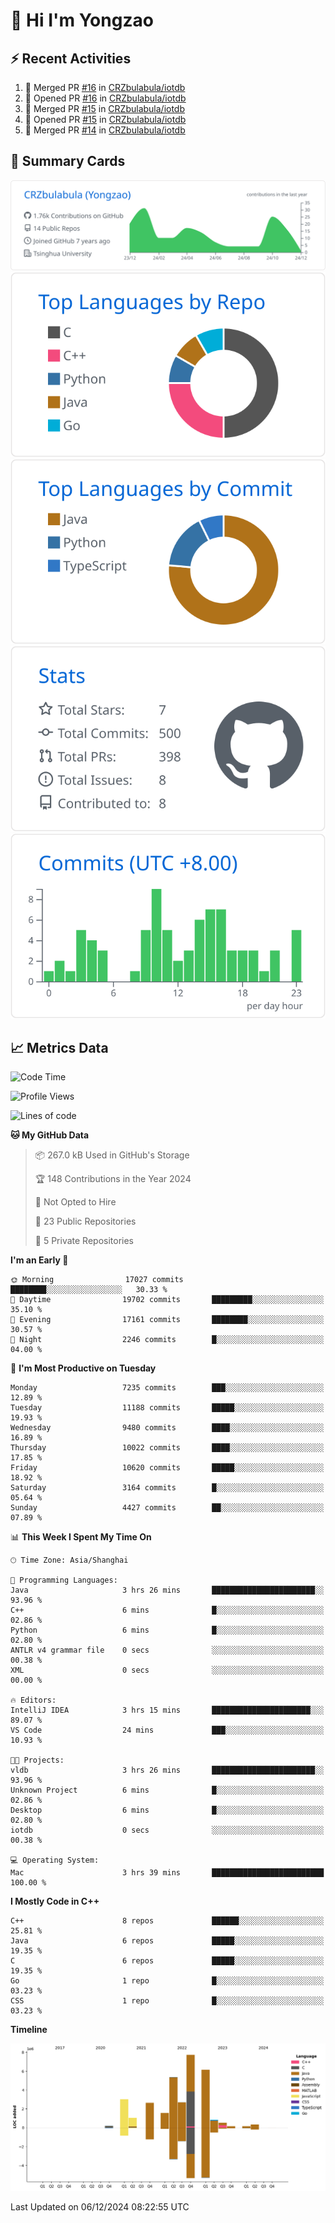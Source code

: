 # 👋 Hi I'm Yongzao

## ⚡ Recent Activities
<!--START_SECTION:activity-->
1. 🎉 Merged PR [#16](https://github.com/CRZbulabula/iotdb/pull/16) in [CRZbulabula/iotdb](https://github.com/CRZbulabula/iotdb)
2. 💪 Opened PR [#16](https://github.com/CRZbulabula/iotdb/pull/16) in [CRZbulabula/iotdb](https://github.com/CRZbulabula/iotdb)
3. 🎉 Merged PR [#15](https://github.com/CRZbulabula/iotdb/pull/15) in [CRZbulabula/iotdb](https://github.com/CRZbulabula/iotdb)
4. 💪 Opened PR [#15](https://github.com/CRZbulabula/iotdb/pull/15) in [CRZbulabula/iotdb](https://github.com/CRZbulabula/iotdb)
5. 🎉 Merged PR [#14](https://github.com/CRZbulabula/iotdb/pull/14) in [CRZbulabula/iotdb](https://github.com/CRZbulabula/iotdb)
<!--END_SECTION:activity-->

## 🎑 Summary Cards

[![](https://raw.githubusercontent.com/CRZbulabula/CRZbulabula/main/profile-summary-card-output/github/0-profile-details.svg)](https://github.com/vn7n24fzkq/github-profile-summary-cards)
[![](https://raw.githubusercontent.com/CRZbulabula/CRZbulabula/main/profile-summary-card-output/github/1-repos-per-language.svg)](https://github.com/vn7n24fzkq/github-profile-summary-cards) [![](https://raw.githubusercontent.com/CRZbulabula/CRZbulabula/main/profile-summary-card-output/github/2-most-commit-language.svg)](https://github.com/vn7n24fzkq/github-profile-summary-cards)
[![](https://raw.githubusercontent.com/CRZbulabula/CRZbulabula/main/profile-summary-card-output/github/3-stats.svg)](https://github.com/vn7n24fzkq/github-profile-summary-cards) [![](https://raw.githubusercontent.com/CRZbulabula/CRZbulabula/main/profile-summary-card-output/github/4-productive-time.svg)](https://github.com/vn7n24fzkq/github-profile-summary-cards)

## 📈 Metrics Data

<!--START_SECTION:waka-->
![Code Time](http://img.shields.io/badge/Code%20Time-731%20hrs%2023%20mins-blue)

![Profile Views](http://img.shields.io/badge/Profile%20Views-0-blue)

![Lines of code](https://img.shields.io/badge/From%20Hello%20World%20I%27ve%20Written-32.3%20million%20lines%20of%20code-blue)

**🐱 My GitHub Data** 

> 📦 267.0 kB Used in GitHub's Storage 
 > 
> 🏆 148 Contributions in the Year 2024
 > 
> 🚫 Not Opted to Hire
 > 
> 📜 23 Public Repositories 
 > 
> 🔑 5 Private Repositories 
 > 
**I'm an Early 🐤** 

```text
🌞 Morning                17027 commits       ████████░░░░░░░░░░░░░░░░░   30.33 % 
🌆 Daytime                19702 commits       █████████░░░░░░░░░░░░░░░░   35.10 % 
🌃 Evening                17161 commits       ████████░░░░░░░░░░░░░░░░░   30.57 % 
🌙 Night                  2246 commits        █░░░░░░░░░░░░░░░░░░░░░░░░   04.00 % 
```
📅 **I'm Most Productive on Tuesday** 

```text
Monday                   7235 commits        ███░░░░░░░░░░░░░░░░░░░░░░   12.89 % 
Tuesday                  11188 commits       █████░░░░░░░░░░░░░░░░░░░░   19.93 % 
Wednesday                9480 commits        ████░░░░░░░░░░░░░░░░░░░░░   16.89 % 
Thursday                 10022 commits       ████░░░░░░░░░░░░░░░░░░░░░   17.85 % 
Friday                   10620 commits       █████░░░░░░░░░░░░░░░░░░░░   18.92 % 
Saturday                 3164 commits        █░░░░░░░░░░░░░░░░░░░░░░░░   05.64 % 
Sunday                   4427 commits        ██░░░░░░░░░░░░░░░░░░░░░░░   07.89 % 
```


📊 **This Week I Spent My Time On** 

```text
🕑︎ Time Zone: Asia/Shanghai

💬 Programming Languages: 
Java                     3 hrs 26 mins       ███████████████████████░░   93.96 % 
C++                      6 mins              █░░░░░░░░░░░░░░░░░░░░░░░░   02.86 % 
Python                   6 mins              █░░░░░░░░░░░░░░░░░░░░░░░░   02.80 % 
ANTLR v4 grammar file    0 secs              ░░░░░░░░░░░░░░░░░░░░░░░░░   00.38 % 
XML                      0 secs              ░░░░░░░░░░░░░░░░░░░░░░░░░   00.00 % 

🔥 Editors: 
IntelliJ IDEA            3 hrs 15 mins       ██████████████████████░░░   89.07 % 
VS Code                  24 mins             ███░░░░░░░░░░░░░░░░░░░░░░   10.93 % 

🐱‍💻 Projects: 
vldb                     3 hrs 26 mins       ███████████████████████░░   93.96 % 
Unknown Project          6 mins              █░░░░░░░░░░░░░░░░░░░░░░░░   02.86 % 
Desktop                  6 mins              █░░░░░░░░░░░░░░░░░░░░░░░░   02.80 % 
iotdb                    0 secs              ░░░░░░░░░░░░░░░░░░░░░░░░░   00.38 % 

💻 Operating System: 
Mac                      3 hrs 39 mins       █████████████████████████   100.00 % 
```

**I Mostly Code in C++** 

```text
C++                      8 repos             ██████░░░░░░░░░░░░░░░░░░░   25.81 % 
Java                     6 repos             █████░░░░░░░░░░░░░░░░░░░░   19.35 % 
C                        6 repos             █████░░░░░░░░░░░░░░░░░░░░   19.35 % 
Go                       1 repo              █░░░░░░░░░░░░░░░░░░░░░░░░   03.23 % 
CSS                      1 repo              █░░░░░░░░░░░░░░░░░░░░░░░░   03.23 % 
```



**Timeline**

![Lines of Code chart](https://raw.githubusercontent.com/CRZbulabula/CRZbulabula/main/assets/bar_graph.png)


 Last Updated on 06/12/2024 08:22:55 UTC
<!--END_SECTION:waka-->

